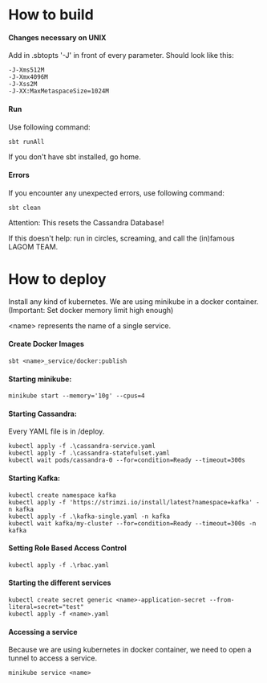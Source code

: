 # How to build

#### Changes necessary on UNIX
Add in .sbtopts '-J' in front of every parameter.
Should look like this:
```
-J-Xms512M
-J-Xmx4096M
-J-Xss2M
-J-XX:MaxMetaspaceSize=1024M
```

#### Run
Use following command:
```shell script
sbt runAll
````
If you don't have sbt installed, go home.

#### Errors
If you encounter any unexpected errors, use following command:
````shell script
sbt clean
````
Attention: This resets the Cassandra Database!

If this doesn't help: run in circles, screaming,
and call the (in)famous LAGOM TEAM.


# How to deploy

Install any kind of kubernetes. We are using minikube
in a docker container.
(Important: Set docker memory limit high enough)

\<name\> represents the name of a single service.

#### Create Docker Images
````sbtshell
sbt <name>_service/docker:publish
````

#### Starting minikube:
````shell script
minikube start --memory='10g' --cpus=4
```` 

#### Starting Cassandra:
Every YAML file is in /deploy.
````shell script
kubectl apply -f .\cassandra-service.yaml
kubectl apply -f .\cassandra-statefulset.yaml  
kubectl wait pods/cassandra-0 --for=condition=Ready --timeout=300s
````

#### Starting Kafka:
````shell script
kubectl create namespace kafka
kubectl apply -f 'https://strimzi.io/install/latest?namespace=kafka' -n kafka
kubectl apply -f .\kafka-single.yaml -n kafka
kubectl wait kafka/my-cluster --for=condition=Ready --timeout=300s -n kafka
````

#### Setting Role Based Access Control
````shell script
kubectl apply -f .\rbac.yaml 
````

#### Starting the different services
````shell script
kubectl create secret generic <name>-application-secret --from-literal=secret="test"
kubectl apply -f <name>.yaml
````

#### Accessing a service
Because we are using kubernetes in docker container, we
need to open a tunnel to access a service.
````shell script
minikube service <name>
````